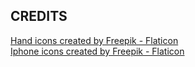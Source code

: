 
## CREDITS
[Hand icons created by Freepik - Flaticon](https://www.flaticon.com/free-icons/hand)\
[Iphone icons created by Freepik - Flaticon](https://www.flaticon.com/free-icons/iphone)
